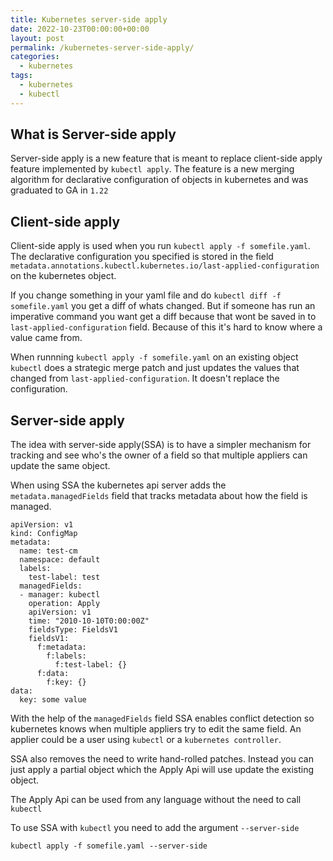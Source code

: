 ```yaml
---
title: Kubernetes server-side apply
date: 2022-10-23T00:00:00+00:00
layout: post
permalink: /kubernetes-server-side-apply/
categories:
  - kubernetes
tags:
  - kubernetes
  - kubectl
---
```


## What is Server-side apply
Server-side apply is a new feature that is meant to replace client-side apply feature implemented by `kubectl apply`. The feature is a new merging algorithm for declarative configuration of objects in kubernetes and was graduated to GA in `1.22`


## Client-side apply
Client-side apply is used when you run `kubectl apply -f somefile.yaml`. The declarative configuration you specified is stored in the field `metadata.annotations.kubectl.kubernetes.io/last-applied-configuration` on the kubernetes object. 

If you change something in your yaml file and do `kubectl diff -f somefile.yaml` you get a diff of whats changed. But if someone has run an imperative command you want get a diff because that wont be saved in to `last-applied-configuration` field. Because of this it's hard to know where a value came from.

When runnning `kubectl apply -f somefile.yaml` on an existing object `kubectl` does a strategic merge patch and just updates the values that changed from `last-applied-configuration`. It doesn't replace the configuration.

## Server-side apply
The idea with server-side apply(SSA) is to have a simpler mechanism for tracking and see who's the owner of a field so that multiple appliers can update the same object. 

When using SSA the kubernetes api server adds the `metadata.managedFields` field that tracks metadata about how the field is managed.
```
apiVersion: v1
kind: ConfigMap
metadata:
  name: test-cm
  namespace: default
  labels:
    test-label: test
  managedFields:
  - manager: kubectl
    operation: Apply
    apiVersion: v1
    time: "2010-10-10T0:00:00Z"
    fieldsType: FieldsV1
    fieldsV1:
      f:metadata:
        f:labels:
          f:test-label: {}
      f:data:
        f:key: {}
data:
  key: some value
```

With the help of the `managedFields` field SSA enables conflict detection so kubernetes knows when multiple appliers try to edit the same field. An applier could be a user using `kubectl` or a `kubernetes controller`.

SSA also removes the need to write hand-rolled patches. Instead you can just apply a partial object which the Apply Api will use update the existing object.

The Apply Api can be used from any language without the need to call `kubectl`

To use SSA with `kubectl` you need to add the argument `--server-side`
```
kubectl apply -f somefile.yaml --server-side
```

